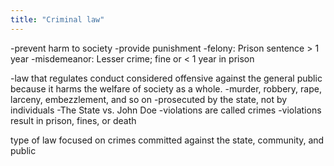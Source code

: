 ```yaml
---
title: "Criminal law"
---
```

-prevent harm to society
-provide punishment
-felony: Prison sentence &gt; 1 year
-misdemeanor: Lesser crime; fine or &lt; 1 year in prison

-law that regulates conduct considered offensive against the general public because it harms the welfare of society as a whole.
-murder, robbery, rape, larceny, embezzlement, and so on
-prosecuted by the state, not by individuals
-The State vs. John Doe
-violations are called crimes
-violations result in prison, fines, or death

type of law focused on crimes committed against the state, community, and public

